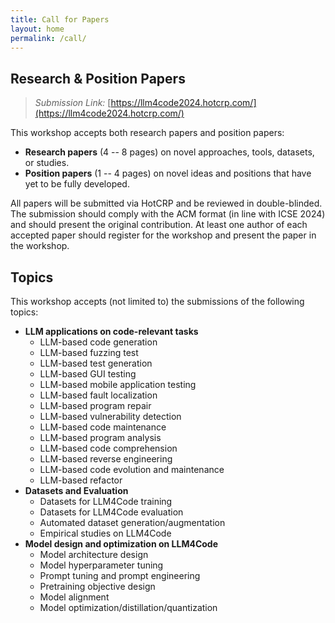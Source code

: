 ```yaml
---
title: Call for Papers
layout: home
permalink: /call/
---
```



## Research & Position Papers

> *Submission Link:* [https://llm4code2024.hotcrp.com/](https://llm4code2024.hotcrp.com/)

This workshop accepts both research papers and position papers:

- **Research papers** (4 -- 8 pages) on novel approaches, tools, datasets, or studies.
- **Position papers** (1 -- 4 pages) on novel ideas and positions that have yet to be fully developed.

All papers will be submitted via HotCRP and be reviewed in double-blinded. The submission should comply with the ACM format (in line with ICSE 2024) and should present the original contribution. At least one author of each accepted paper should register for the workshop and present the paper in the workshop.

## Topics

This workshop accepts (not limited to) the submissions of the following topics:

- **LLM applications on code-relevant tasks**
    - LLM-based code generation
    - LLM-based fuzzing test
    - LLM-based test generation
    - LLM-based GUI testing
    - LLM-based mobile application testing
    - LLM-based fault localization
    - LLM-based program repair
    - LLM-based vulnerability detection
    - LLM-based code maintenance
    - LLM-based program analysis
    - LLM-based code comprehension
    - LLM-based reverse engineering
    - LLM-based code evolution and maintenance
    - LLM-based refactor
- **Datasets and Evaluation**
    - Datasets for LLM4Code training
    - Datasets for LLM4Code evaluation
    - Automated dataset generation/augmentation
    - Empirical studies on LLM4Code
- **Model design and optimization on LLM4Code**
    - Model architecture design
    - Model hyperparameter tuning
    - Prompt tuning and prompt engineering
    - Pretraining objective design
    - Model alignment
    - Model optimization/distillation/quantization

<!-- This is the base Jekyll theme. You can find out more info about customizing your Jekyll theme, as well as basic Jekyll usage documentation at [jekyllrb.com](https://jekyllrb.com/)

You can find the source code for Minima at GitHub:
[jekyll][jekyll-organization] /
[minima](https://github.com/jekyll/minima)

You can find the source code for Jekyll at GitHub:
[jekyll][jekyll-organization] /
[jekyll](https://github.com/jekyll/jekyll)


[jekyll-organization]: https://github.com/jekyll -->
